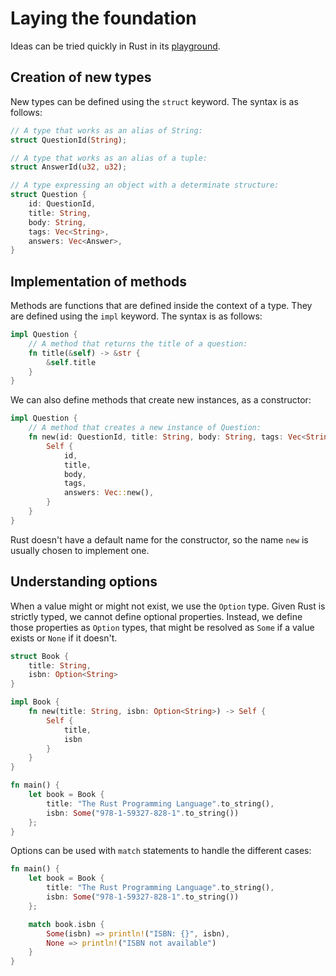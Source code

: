 # Laying the foundation

Ideas can be tried quickly in Rust in its [playground](https://play.rust-lang.org/).

## Creation of new types

New types can be defined using the  `struct` keyword. The syntax is as follows:

```rust
// A type that works as an alias of String:
struct QuestionId(String);

// A type that works as an alias of a tuple:
struct AnswerId(u32, u32);

// A type expressing an object with a determinate structure:
struct Question {
    id: QuestionId,
    title: String,
    body: String,
    tags: Vec<String>,
    answers: Vec<Answer>,
}
```

## Implementation of methods

Methods are functions that are defined inside the context of a type. They are defined using the `impl` keyword. The
syntax is as follows:

```rust
impl Question {
    // A method that returns the title of a question:
    fn title(&self) -> &str {
        &self.title
    }
}
```

We can also define methods that create new instances, as a constructor:

```rust
impl Question {
    // A method that creates a new instance of Question:
    fn new(id: QuestionId, title: String, body: String, tags: Vec<String>) -> Self {
        Self {
            id,
            title,
            body,
            tags,
            answers: Vec::new(),
        }
    }
}
```

Rust doesn't have a default name for the constructor, so the name `new` is usually chosen to implement one.

## Understanding options

When a value might or might not exist, we use the `Option` type. Given Rust is strictly typed, we cannot define optional
properties. Instead, we define those properties as `Option` types, that might be resolved as `Some` if a value exists
or `None` if it doesn't.

```rust
struct Book {
    title: String,
    isbn: Option<String>
}

impl Book {
    fn new(title: String, isbn: Option<String>) -> Self {
        Self {
            title,
            isbn
        }
    }
}

fn main() {
    let book = Book {
        title: "The Rust Programming Language".to_string(),
        isbn: Some("978-1-59327-828-1".to_string())
    };
}
```

Options can be used with `match` statements to handle the different cases:

```rust
fn main() {
    let book = Book {
        title: "The Rust Programming Language".to_string(),
        isbn: Some("978-1-59327-828-1".to_string())
    };

    match book.isbn {
        Some(isbn) => println!("ISBN: {}", isbn),
        None => println!("ISBN not available")
    }
}
```